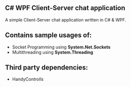 
## C# WPF Client-Server chat application
A simple Client-Server chat application written in C# &amp; WPF.

## Contains sample usages of:
- Socket Programming using **System.Net.Sockets**
- Multithreading using **System.Threading**

## Third party dependencies:
 - HandyControlls

